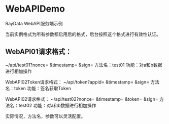 # WebAPIDemo
 RayData WebAPI服务端示例

当前实例格式为所有参数都启用后的格式，后台按照这个格式进行有效性认证。
## WebAPI01请求格式：
~/api/test01?nonce= &timestamp= &sign= 
方法名：test01
功能：对a和b数据进行相加操作

WebAPI02Token请求格式：
~/api/token?appid= &timestamp= &sign=
方法名：token
功能：签名获取Token

WebAPI02请求格式：
~/api/test02?nonce= &timestamp= &token= &sign=
方法名：test02
功能：对a和b数据进行相加操作

实际情况，方法名，参数可以灵活配置。
